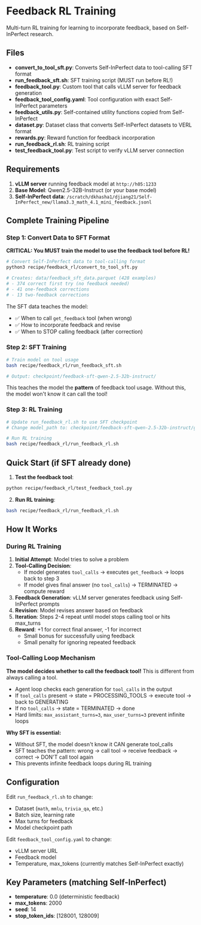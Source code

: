 # Feedback RL Training

Multi-turn RL training for learning to incorporate feedback, based on Self-InPerfect research.

## Files

- **convert_to_tool_sft.py**: Converts Self-InPerfect data to tool-calling SFT format
- **run_feedback_sft.sh**: SFT training script (MUST run before RL!)
- **feedback_tool.py**: Custom tool that calls vLLM server for feedback generation
- **feedback_tool_config.yaml**: Tool configuration with exact Self-InPerfect parameters
- **feedback_utils.py**: Self-contained utility functions copied from Self-InPerfect
- **dataset.py**: Dataset class that converts Self-InPerfect datasets to VERL format
- **rewards.py**: Reward function for feedback incorporation
- **run_feedback_rl.sh**: RL training script
- **test_feedback_tool.py**: Test script to verify vLLM server connection

## Requirements

1. **vLLM server** running feedback model at `http://h05:1233`
2. **Base Model**: Qwen2.5-32B-Instruct (or your base model)
3. **Self-InPerfect data**: `/scratch/dkhasha1/djiang21/Self-InPerfect_new/llama3.3_math_4.1_mini_feedback.jsonl`

## Complete Training Pipeline

### Step 1: Convert Data to SFT Format

**CRITICAL: You MUST train the model to use the feedback tool before RL!**

```bash
# Convert Self-InPerfect data to tool-calling format
python3 recipe/feedback_rl/convert_to_tool_sft.py

# Creates: data/feedback_sft_data.parquet (428 examples)
# - 374 correct first try (no feedback needed)
# - 41 one-feedback corrections
# - 13 two-feedback corrections
```

The SFT data teaches the model:
- ✅ When to call `get_feedback` tool (when wrong)
- ✅ How to incorporate feedback and revise
- ✅ When to STOP calling feedback (after correction)

### Step 2: SFT Training

```bash
# Train model on tool usage
bash recipe/feedback_rl/run_feedback_sft.sh

# Output: checkpoint/feedback-sft-qwen-2.5-32b-instruct/
```

This teaches the model the **pattern** of feedback tool usage. Without this, the model won't know it can call the tool!

### Step 3: RL Training

```bash
# Update run_feedback_rl.sh to use SFT checkpoint
# Change model_path to: checkpoint/feedback-sft-qwen-2.5-32b-instruct/global_step_XXX/huggingface

# Run RL training
bash recipe/feedback_rl/run_feedback_rl.sh
```

## Quick Start (if SFT already done)

1. **Test the feedback tool**:
```bash
python recipe/feedback_rl/test_feedback_tool.py
```

2. **Run RL training**:
```bash
bash recipe/feedback_rl/run_feedback_rl.sh
```

## How It Works

### During RL Training

1. **Initial Attempt**: Model tries to solve a problem
2. **Tool-Calling Decision**:
   - If model generates `tool_calls` → executes `get_feedback` → loops back to step 3
   - If model gives final answer (no `tool_calls`) → TERMINATED → compute reward
3. **Feedback Generation**: vLLM server generates feedback using Self-InPerfect prompts
4. **Revision**: Model revises answer based on feedback
5. **Iteration**: Steps 2-4 repeat until model stops calling tool or hits max_turns
6. **Reward**: +1 for correct final answer, -1 for incorrect
   - Small bonus for successfully using feedback
   - Small penalty for ignoring repeated feedback

### Tool-Calling Loop Mechanism

**The model decides whether to call the feedback tool!** This is different from always calling a tool.

- Agent loop checks each generation for `tool_calls` in the output
- If `tool_calls` present → state = PROCESSING_TOOLS → execute tool → back to GENERATING
- If no `tool_calls` → state = TERMINATED → done
- Hard limits: `max_assistant_turns=3`, `max_user_turns=3` prevent infinite loops

**Why SFT is essential:**
- Without SFT, the model doesn't know it CAN generate tool_calls
- SFT teaches the pattern: wrong → call tool → receive feedback → correct → DON'T call tool again
- This prevents infinite feedback loops during RL training

## Configuration

Edit `run_feedback_rl.sh` to change:
- Dataset (`math`, `mmlu`, `trivia_qa`, etc.)
- Batch size, learning rate
- Max turns for feedback
- Model checkpoint path

Edit `feedback_tool_config.yaml` to change:
- vLLM server URL
- Feedback model
- Temperature, max_tokens (currently matches Self-InPerfect exactly)

## Key Parameters (matching Self-InPerfect)

- **temperature**: 0.0 (deterministic feedback)
- **max_tokens**: 2000
- **seed**: 14
- **stop_token_ids**: [128001, 128009]